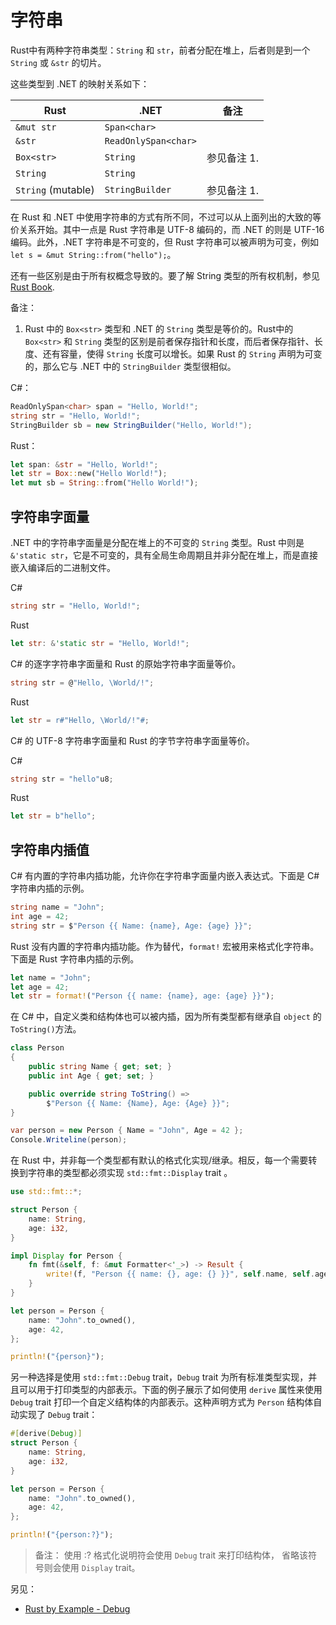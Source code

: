 # 字符串

Rust中有两种字符串类型：`String` 和 `str`，前者分配在堆上，后者则是到一个 `String` 或 `&str` 的切片。

这些类型到 .NET 的映射关系如下：

| Rust               | .NET                 | 备注        |
| ------------------ | -------------------- | ----------- |
| `&mut str`         | `Span<char>`         |             |
| `&str`             | `ReadOnlySpan<char>` |             |
| `Box<str>`         | `String`             | 参见备注 1. |
| `String`           | `String`             |             |
| `String` (mutable) | `StringBuilder`      | 参见备注 1. |

在 Rust 和 .NET 中使用字符串的方式有所不同，不过可以从上面列出的大致的等价关系开始。其中一点是 Rust 字符串是 UTF-8 编码的，而 .NET 的则是 UTF-16 编码。此外，.NET 字符串是不可变的，但 Rust 字符串可以被声明为可变，例如 `let s = &mut String::from("hello");`。

还有一些区别是由于所有权概念导致的。要了解 String 类型的所有权机制，参见 [Rust Book][ownership-string-type-example].

[ownership-string-type-example]: https://kaisery.github.io/trpl-zh-cn/ch04-01-what-is-ownership.html#string-%E7%B1%BB%E5%9E%8B

备注：

1. Rust 中的 `Box<str>` 类型和 .NET 的 `String` 类型是等价的。Rust中的 `Box<str>` 和 `String` 类型的区别是前者保存指针和长度，而后者保存指针、长度、还有容量，使得 `String` 长度可以增长。如果 Rust 的 `String` 声明为可变的，那么它与 .NET 中的 `StringBuilder` 类型很相似。

C#：

```csharp
ReadOnlySpan<char> span = "Hello, World!";
string str = "Hello, World!";
StringBuilder sb = new StringBuilder("Hello, World!");
```

Rust：

```rust
let span: &str = "Hello, World!";
let str = Box::new("Hello World!");
let mut sb = String::from("Hello World!");
```

## 字符串字面量

.NET 中的字符串字面量是分配在堆上的不可变的 `String` 类型。Rust 中则是 `&'static str`，它是不可变的，具有全局生命周期且并非分配在堆上，而是直接嵌入编译后的二进制文件。

C#

```csharp
string str = "Hello, World!";
```

Rust

```rust
let str: &'static str = "Hello, World!";
```

C# 的逐字字符串字面量和 Rust 的原始字符串字面量等价。

```csharp
string str = @"Hello, \World/!";
```

Rust

```rust
let str = r#"Hello, \World/!"#;
```

C# 的 UTF-8 字符串字面量和 Rust 的字节字符串字面量等价。

C#

```csharp
string str = "hello"u8;
```

Rust

```rust
let str = b"hello";
```

## 字符串内插值

C# 有内置的字符串内插功能，允许你在字符串字面量内嵌入表达式。下面是 C# 字符串内插的示例。

```csharp
string name = "John";
int age = 42;
string str = $"Person {{ Name: {name}, Age: {age} }}";
```

Rust 没有内置的字符串内插功能。作为替代，`format!` 宏被用来格式化字符串。下面是 Rust 字符串内插的示例。

```rust
let name = "John";
let age = 42;
let str = format!("Person {{ name: {name}, age: {age} }}");
```

在 C# 中，自定义类和结构体也可以被内插，因为所有类型都有继承自 `object` 的 `ToString()`方法。

```csharp
class Person
{
    public string Name { get; set; }
    public int Age { get; set; }

    public override string ToString() =>
        $"Person {{ Name: {Name}, Age: {Age} }}";
}

var person = new Person { Name = "John", Age = 42 };
Console.Writeline(person);
```

在 Rust 中，并非每一个类型都有默认的格式化实现/继承。相反，每一个需要转换到字符串的类型都必须实现 `std::fmt::Display` trait 。

```rust
use std::fmt::*;

struct Person {
    name: String,
    age: i32,
}

impl Display for Person {
    fn fmt(&self, f: &mut Formatter<'_>) -> Result {
        write!(f, "Person {{ name: {}, age: {} }}", self.name, self.age)
    }
}

let person = Person {
    name: "John".to_owned(),
    age: 42,
};

println!("{person}");
```

另一种选择是使用 `std::fmt::Debug` trait，`Debug` trait 为所有标准类型实现，并且可以用于打印类型的内部表示。下面的例子展示了如何使用 `derive` 属性来使用 `Debug` trait 打印一个自定义结构体的内部表示。这种声明方式为 `Person` 结构体自动实现了 `Debug` trait：

```rust
#[derive(Debug)]
struct Person {
    name: String,
    age: i32,
}

let person = Person {
    name: "John".to_owned(),
    age: 42,
};

println!("{person:?}");
```

> 备注： 使用 :? 格式化说明符会使用 `Debug` trait 来打印结构体，
> 省略该符号则会使用 `Display` trait。

另见：

- [Rust by Example - Debug](https://doc.rust-lang.org/stable/rust-by-example/hello/print/print_debug.html?highlight=derive#debug)
